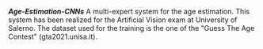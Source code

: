 ***Age-Estimation-CNNs***
A multi-expert system for the age estimation. This system has been realized for the Artificial Vision exam at University of Salerno. The dataset used for the training is the one of the "Guess The Age Contest" (gta2021.unisa.it).
